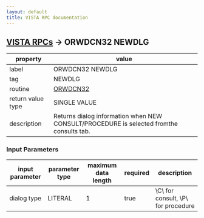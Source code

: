 ```yaml
---
layout: default
title: VISTA RPC documentation
---
```




## [VISTA RPCs](TableOfContent.md) &#8594; ORWDCN32 NEWDLG 

 property | value 
--- | --- 
 label | ORWDCN32 NEWDLG
 tag | NEWDLG
 routine | [ORWDCN32](http://code.osehra.org/dox/Routine_ORWDCN32_source.html)
 return value type | SINGLE VALUE
 description | Returns dialog information when NEW CONSULT/PROCEDURE is selected fromthe consults tab.

### Input Parameters

| input parameter | parameter type | maximum data length | required | description | 
| --- | --- | --- | --- | --- | 
| dialog type | LITERAL | 1 | true | \C\ for consult, \P\ for procedure | 